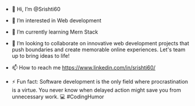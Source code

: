 - 👋 Hi, I’m @Srishti60
- 👀 I’m interested in Web development
- 🌱 I’m currently learning Mern Stack
- 💞️ I’m looking to collaborate on innovative web development projects that push boundaries and create memorable online experiences. Let's team up to bring ideas to life!
- 📫 How to reach me https://www.linkedin.com/in/srishti60/

- ⚡ Fun fact: Software development is the only field where procrastination is a virtue. You never know when delayed action might save you from unnecessary work. 💻 #CodingHumor

<!---
Srishti60/Srishti60 is a ✨ special ✨ repository because its `README.md` (this file) appears on your GitHub profile.
You can click the Preview link to take a look at your changes.
--->
